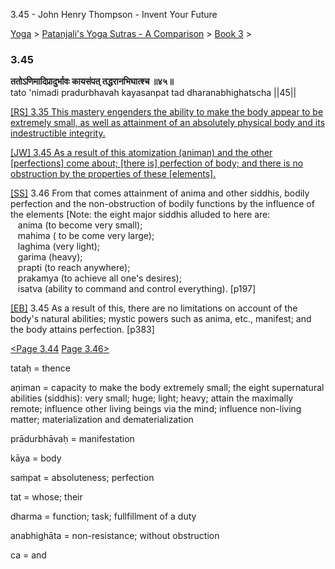 3.45 - John Henry Thompson - Invent Your Future   
    

[Yoga](../../../yoga.md)‎ > ‎[Patanjali's Yoga Sutras - A Comparison](../../patanjani.md)‎ > ‎[Book 3](../book-3.md)‎ > ‎

### 3.45

**ततोऽणिमादिप्रादुर्भावः कायसंपत् तद्धरानभिघात्श्च ॥४५॥**  
tato 'nimadi pradurbhavah kayasanpat tad dharanabhighatscha ||45||  
  
  
[\[RS\] 3.35 This mastery engenders the ability to make the body appear to be extremely small, as well as attainment of an absolutely physical body and its indestructible integrity.](http://www.ashtangayoga.info/source-texts/yoga-sutra-patanjali/chapter-3/item/tato-nimadi-pradurbhavah-kayasanpat-dharanabhighatscha/)  
  
[\[JW\] 3.45 As a result of this atomization (animan) and the other \[perfections\] come about; \[there is\] perfection of body; and there is no obstruction by the properties of these \[elements\].](http://books.google.com/books?id=YzFImjtOxUwC&pg=PA278&ci=185%2C577%2C743%2C82&source=bookclip)  
  

[\[SS\]](http://www.amazon.com/Yoga-Sutras-Patanjali-Commentary-Satchidananda/dp/0932040381) 3.46 From that comes attainment of anima and other siddhis, bodily perfection and the non-obstruction of bodily functions by the influence of the elements \[Note: the eight major siddhis alluded to here are:  
   anima (to become very small);  
   mahima ( to be come very large);  
   laghima (very light);  
   garima (heavy);  
   prapti (to reach anywhere);  
   prakamya (to achieve all one's desires);  
   isatva (ability to command and control everything). \[p197\]  

  
[\[EB\]](http://www.amazon.com/Yoga-Sutras-Patanjali-Translation-Commentary/dp/0865477361/ref=sr_1_1?ie=UTF8&s=books&qid=1250508322&sr=1-1) 3.45 As a result of this, there are no limitations on account of the body's natural abilities; mystic powers such as anima, etc., manifest; and the body attains perfection. \[p383\]  
  
  
[<Page 3.44](344.md)  [Page 3.46>](346.md)  

tataḥ = thence  
  
aṇiman = capacity to make the body extremely small; the eight supernatural abilities (siddhis): very small; huge; light; heavy; attain the maximally remote; influence other living beings via the mind; influence non-living matter; materialization and dematerialization  
  
prādurbhāvaḥ = manifestation  
  
kāya = body  
  
saṁpat = absoluteness; perfection  
  
tat = whose; their  
  
dharma = function; task; fullfillment of a duty  
  
anabhighāta = non-resistance; without obstruction  
  
ca = and  
  

